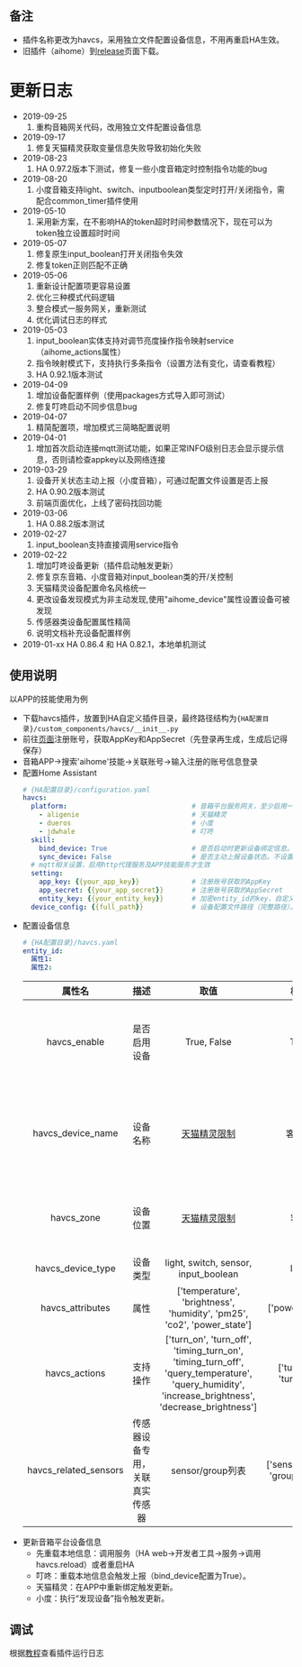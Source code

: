 ## 备注
- 插件名称更改为havcs，采用独立文件配置设备信息，不用再重启HA生效。
- 旧插件（aihome）到[release][1]页面下载。

# 更新日志
- 2019-09-25
  1. 重构音箱网关代码，改用独立文件配置设备信息
- 2019-09-17
  1. 修复天猫精灵获取变量信息失败导致初始化失败
- 2019-08-23
  1. HA 0.97.2版本下测试，修复一些小度音箱定时控制指令功能的bug
- 2019-08-20
  1. 小度音箱支持light、switch、inputboolean类型定时打开/关闭指令，需配合common_timer插件使用
- 2019-05-10
  1. 采用新方案，在不影响HA的token超时时间参数情况下，现在可以为token独立设置超时时间
- 2019-05-07
  1. 修复原生input_boolean打开关闭指令失效
  2. 修复token正则匹配不正确
- 2019-05-06
  1. 重新设计配置项更容易设置
  2. 优化三种模式代码逻辑
  3. 整合模式一服务网关，重新测试
  4. 优化调试日志的样式
- 2019-05-03
  1. input_boolean实体支持对调节亮度操作指令映射service（aihome_actions属性）
  2. 指令映射模式下，支持执行多条指令（设置方法有变化，请查看教程）
  2. HA 0.92.1版本测试
- 2019-04-09
  1. 增加设备配置样例（使用packages方式导入即可测试）
  2. 修复叮咚启动不同步信息bug
- 2019-04-07
  1. 精简配置项，增加模式三简略配置说明
- 2019-04-01
  1. 增加首次启动连接mqtt测试功能，如果正常INFO级别日志会显示提示信息，否则请检查appkey以及网络连接
- 2019-03-29
  1. 设备开关状态主动上报（小度音箱），可通过配置文件设置是否上报
  2. HA 0.90.2版本测试
  3. 前端页面优化，上线了密码找回功能
- 2019-03-06
  1. HA 0.88.2版本测试
- 2019-02-27
  1. input_boolean支持直接调用service指令
- 2019-02-22
  1. 增加叮咚设备更新（插件启动触发更新）
  2. 修复京东音箱、小度音箱对input_boolean类的开/关控制
  3. 天猫精灵设备配置命名风格统一
  4. 更改设备发现模式为非主动发现,使用"aihome_device"属性设置设备可被发现
  5. 传感器类设备配置属性精简
  6. 说明文档补充设备配置样例
- 2019-01-xx
  HA 0.86.4 和 HA 0.82.1，本地单机测试

## 使用说明
以APP的技能使用为例
- 下载havcs插件，放置到HA自定义插件目录，最终路径结构为`{HA配置目录}/custom_components/havcs/__init__.py`
- 前往[页面][4]注册账号，获取AppKey和AppSecret（先登录再生成，生成后记得保存）
- 音箱APP->搜索'aihome'技能->关联账号->输入注册的账号信息登录
- 配置Home Assistant
  ```yaml
  # {HA配置目录}/configuration.yaml                 
  havcs:
    platform:                               # 音箱平台服务网关，至少启用一个
      - aligenie                            # 天猫精灵
      - dueros                              # 小度
      - jdwhale                             # 叮咚
    skill:
      bind_device: True                     # 是否启动时更新设备绑定信息。不设置默认True（叮咚音箱才有效）
      sync_device: False                    # 是否主动上报设备状态。不设置默认False（小度音箱才有效）
    # mqtt相关设置，启用http代理服务及APP技能服务才生效
    setting:
      app_key: {{your_app_key}}             # 注册账号获取的AppKey
      app_secret: {{your_app_secret}}       # 注册账号获取的AppSecret
      entity_key: {{your_entity_key}}       # 加密entity_id的key，自定义16个字符
    device_config: {{full_path}}            # 设备配置文件路径（完整路径）。不设置默认{HA配置目录}/havcs.yaml
  ```
- 配置设备信息
  ```yaml
  # {HA配置目录}/havcs.yaml
  entity_id:
    属性1:
    属性2:
  ```
  属性名 | 描述 | 取值 | 样例 | 备注
  :-: | :-: | :-: | :-: | :-: 
  havcs_enable | 是否启用设备 | True, False | True |仅值为False禁用，不设置该属性也为启用
  havcs_device_name | 设备名称 | [天猫精灵限制][5] | 客厅灯 | 建议“房间”+“设备类型”可以兼容三个平台使用
  havcs_zone | 设备位置| [天猫精灵限制][6] | 客厅 | 仅天猫精灵使用，其它可不用指定
  havcs_device_type | 设备类型 | light, switch, sensor, input_boolean | light | 一般不用指定
  havcs_attributes | 属性 | ['temperature', 'brightness', 'humidity', 'pm25', 'co2', 'power_state'] | ['power_state'] | 一般不用指定
  havcs_actions | 支持操作 | ['turn_on', 'turn_off', 'timing_turn_on', 'timing_turn_off', 'query_temperature', 'query_humidity', 'increase_brightness', 'decrease_brightness'] | ['turn_on', 'turn_off'] | 一般不用指定
  havcs_related_sensors | 传感器设备专用，关联真实传感器 | sensor/group列表 | ['sensor.demo', 'group.demo'] | 支持设置group，会搜索加入该分组下的sensor
- 更新音箱平台设备信息
  - 先重载本地信息：调用服务（HA web->开发者工具->服务->调用havcs.reload）或者重启HA
  - 叮咚：重载本地信息会触发上报（bind_device配置为True）。
  - 天猫精灵：在APP中重新绑定触发更新。
  - 小度：执行“发现设备”指令触发更新。

## 调试
根据[教程][7]查看插件运行日志

[1]: https://github.com/cnk700i/havcs/releases "历史版本"
[4]: https://ai-home.ljr.im/account/ "智能音箱接入Home Assistant方案"
[5]: https://open.bot.tmall.com/oauth/api/aliaslist "天猫精灵设备名称"
[6]: https://open.bot.tmall.com/oauth/api/placelist "天猫精灵位置"
[7]: https://ljr.im/articles/home-assistant-novice-question-set/#3-%E8%B0%83%E8%AF%95%E5%8F%8A%E6%9F%A5%E7%9C%8B%E7%A8%8B%E5%BA%8F%E8%BF%90%E8%A1%8C%E6%97%A5%E5%BF%97 "调试及查看程序运行日志"
